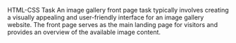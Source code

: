 HTML-CSS Task
An image gallery front page task typically involves creating a visually appealing and user-friendly interface for an image gallery website. The front page serves as the main landing page for visitors and provides an overview of the available image content.
